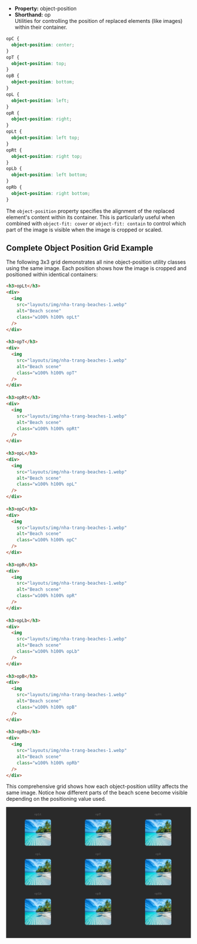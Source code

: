 - **Property:** object-position
- **Shorthand:** op  
  Utilities for controlling the position of replaced elements (like images) within their container.

```css
opC {
  object-position: center;
}
opT {
  object-position: top;
}
opB {
  object-position: bottom;
}
opL {
  object-position: left;
}
opR {
  object-position: right;
}
opLt {
  object-position: left top;
}
opRt {
  object-position: right top;
}
opLb {
  object-position: left bottom;
}
opRb {
  object-position: right bottom;
}
```

The `object-position` property specifies the alignment of the replaced element's content within its container. This is particularly useful when combined with `object-fit: cover` or `object-fit: contain` to control which part of the image is visible when the image is cropped or scaled.

## Complete Object Position Grid Example

The following 3x3 grid demonstrates all nine object-position utility classes using the same image. Each position shows how the image is cropped and positioned within identical containers:

```html
<h3>opLt</h3>
<div>
  <img
    src="layouts/img/nha-trang-beaches-1.webp"
    alt="Beach scene"
    class="w100% h100% opLt"
  />
</div>

<h3>opT</h3>
<div>
  <img
    src="layouts/img/nha-trang-beaches-1.webp"
    alt="Beach scene"
    class="w100% h100% opT"
  />
</div>

<h3>opRt</h3>
<div>
  <img
    src="layouts/img/nha-trang-beaches-1.webp"
    alt="Beach scene"
    class="w100% h100% opRt"
  />
</div>

<h3>opL</h3>
<div>
  <img
    src="layouts/img/nha-trang-beaches-1.webp"
    alt="Beach scene"
    class="w100% h100% opL"
  />
</div>

<h3>opC</h3>
<div>
  <img
    src="layouts/img/nha-trang-beaches-1.webp"
    alt="Beach scene"
    class="w100% h100% opC"
  />
</div>

<h3>opR</h3>
<div>
  <img
    src="layouts/img/nha-trang-beaches-1.webp"
    alt="Beach scene"
    class="w100% h100% opR"
  />
</div>

<h3>opLb</h3>
<div>
  <img
    src="layouts/img/nha-trang-beaches-1.webp"
    alt="Beach scene"
    class="w100% h100% opLb"
  />
</div>

<h3>opB</h3>
<div>
  <img
    src="layouts/img/nha-trang-beaches-1.webp"
    alt="Beach scene"
    class="w100% h100% opB"
  />
</div>

<h3>opRb</h3>
<div>
  <img
    src="layouts/img/nha-trang-beaches-1.webp"
    alt="Beach scene"
    class="w100% h100% opRb"
  />
</div>
```

This comprehensive grid shows how each object-position utility affects the same image. Notice how different parts of the beach scene become visible depending on the positioning value used.

![Object position grid example](./img/object-position/grid.png)
